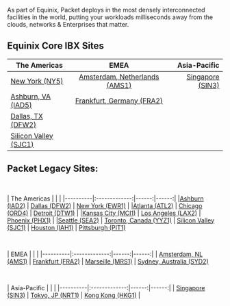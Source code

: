 <!-- <meta>
{
   "title":"Data Centers",
    "description":"Locations, certifications, & speed tests for our global data centers.",
    "tag":["datacenters", "locations", "facilities"],
    "seo-title": "Bare Metal Cloud Data Centers -- Packet Developer Docs",
    "seo-description": "Locations, certifications, & speed tests for our global datacenters.",
    "og-title": "Data Centers",
    "og-description": "Locations, certifications, & speed tests for our global data centers."
}
</meta> -->

As part of Equinix, Packet deploys in the most densely interconnected facilities in the world, putting your workloads milliseconds away from the clouds, networks & Enterprises that matter.

## Equinix Core IBX Sites

| The Americas   |      EMEA      |  Asia-Pacific |
|----------|:-------------:|------:|
|[New York (NY5)](https://www.packet.com/cloud/locations/new-york/)  |  [Amsterdam, Netherlands (AMS1)](https://www.packet.com/cloud/locations/amsterdam/) | [Singapore (SIN3)](https://www.packet.com/cloud/locations/singapore/) |
|[Ashburn, VA (IAD5)](https://www.packet.com/cloud/locations/ashburn/) |    [Frankfurt, Germany (FRA2)](https://www.packet.com/cloud/locations/frankfurt/)   |    |
|[Dallas, TX (DFW2)](https://www.packet.com/cloud/locations/dallas/)  |  |     |
|[Silicon Valley (SJC1)](https://www.packet.com/cloud/locations/silicon-valley/) | | |



## Packet Legacy Sites:
<br>

| The Americas   |           |   |
|----------|:-------------:|------:|------:|
|[Ashburn (IAD2)](https://www.packet.com/cloud/locations/ashburn/)  |  [Dallas (DFW2)](https://www.packet.com/cloud/locations/dallas/) | [New York (EWR1)](https://www.packet.com/cloud/locations/new-york-metro/)  | 
|[Atlanta (ATL2)](https://www.packet.com/cloud/locations/atlanta/) |    [Chicago (ORD4)](https://www.packet.com/cloud/locations/chicago/)   |  [Detroit (DTW1)](https://www.packet.com/cloud/locations/detriot/)  |
|[Kansas City (MCI1)](https://www.packet.com/cloud/locations/kansas-city/)  | [Los Angeles (LAX2)](https://www.packet.com/cloud/locations/los-angeles/) | [Phoenix (PHX1)](https://www.packet.com/cloud/locations/phoenix/)    |
|[Seattle (SEA2)](https://www.packet.com/cloud/locations/seattle/) | [Toronto, Canada (YYZ1)](https://www.packet.com/cloud/locations/toronto/) | [Silicon Valley (SJC1)](https://www.packet.com/cloud/locations/silicon-valley/) 
| [Houston (IAH1)](https://www.packet.com/cloud/locations/houston/) | [Pittsburgh (PIT1)](https://www.packet.com/cloud/locations/phoenix/)


<br>

| EMEA   |                 |   |
|----------|:-------------:|------:|------:|
| [Amsterdam, NL (AMS1)](https://www.packet.com/cloud/locations/amsterdam/) | [Frankfurt (FRA2)](https://www.packet.com/cloud/locations/frankfurt/) | [Marseille (MRS1)](https://www.packet.com/cloud/locations/marseille/)
| [Sydney, Australia (SYD2)](https://www.packet.com/cloud/locations/sydney/) 


<br>

| Asia-Pacific   |                 |   |
|----------|:-------------:|------:|------:|
| [Singapore (SIN3)](https://www.packet.com/cloud/locations/singapore/) | [Tokyo, JP (NRT1)](https://www.packet.com/cloud/locations/tokyo/) | [Kong Kong (HKG1)](https://www.packet.com/cloud/locations/hong-kong/) 
| 